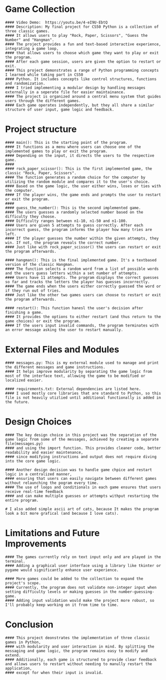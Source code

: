  # Game Collection
    #### Video Demo:  https://youtu.be/4-eI9U-EbtQ
    #### Description: My final project for CS50 Python is a collection of three classic games.
    #### It allows users to play "Rock, Paper, Scissors", "Guess the Number" and "Hangman".
    #### The project provides a fun and text-based interactive experience, integrating a game loop,
    #### that allows users to choose which game they want to play or exit the program.
    #### After each game session, users are given the option to restart or exit.
    #### This project demonstrates a range of Python programming concepts I learned while taking part in CS50
    #### Python. It includes concepts like control structures, functions and randomization. 
    #### I tried implementing a modular design by handling messages externally in a seperate file for easier maintainance.
    #### The project is organized around a central menu system that guides users through the different games.
    #### Each game operates independently, but they all share a similar structure of user input, game logic and feedback.
# Project structure
    #### main(): This is the starting point of the program. 
    #### It functions as a menu where users can choose one of the implemented games to play or exit the program.
    #### Depending on the input, it directs the users to the respective game.
    ####
    #### rock_paper_scissor(): This is the first implemented game, the classic "Rock, Paper, Scissors".
    #### The function generates a random choice for the computer by utilizing the random module and compares it to the user's choice.
    #### Based on the game logic, the user either wins, loses or ties with the computer.
    #### If the player wins, the game ends and prompts the user to restart or exit the program.
    ####
    #### guess_the_number(): This is the second implemented game.
    #### The users guesses a randomly selected number based on the difficulty they choose.
    #### Difficulty ranges between n1-10, n1-50 and n1-100.
    #### Users are given 5 attempts to guess correctly. After each incorrect guess, the program informs the player how many tries are left.
    #### If the player guesses the number within the given attempts, they win. If not, the program reveals the correct number.
    #### Just like with rock_paper_scissor() the users can restart or exit the program afterwards.

    #### hangman(): This is the final implemented game. It's a textbased version of the classic Hangman.
    #### The function selects a random word from a list of possible words and the users guess letters within a set number of attempts.
    #### Users have 11 attempts. The program displays the correct guesses so far and tracks the letters the player has guesses incorrectly.
    #### The game ends when the users either correctly guessed the word or if they run out of tries.
    #### Just like the other two games users can choose to restart or exit the program afterwards.

    #### restart(): This function hanesl the user's decision after finishing a game.
    #### It provides the options to either restart (and thus return to the game choices) or exit the program.
    #### If the users input invalid commands, the program terminates with an error message asking the user to restart manually.
# External Files and Modules
    #### messages.py: This is my external module used to manage and print the different messages and game instructions.
    #### It helps improve modularity by separating the game logic from most of the interface text, allowing the game to be modified or localized easier.

    #### requirements.txt: External dependencies are listed here. 
    #### I used mostly core libraries that are standard to Python, so this file is not heavily utizlied until additional functionally is added in the future.
# Design Choices
    #### The key design choice in this project was the separation of the game logic from some of the messages, achieved by creating a separate file(messages.py)
    #### and using the import function. This provides cleaner code, better readability and easier maintenance,
    #### since modifying instructions and output does not require diving into the core game logic.

    #### Another design decision was to handle game chpice and restart logic in a centralized manner, 
    #### ensuring that users can easily navigate between different games without relaunching the pogram every time. 
    #### The use of loops and conditionals in each game ensures that users receive real-time feedback 
    #### and can make multiple guesses or attempts withput restarting the entire program.

    # I also added simple ascii art of cats, because It makes the program look a bit more grafical (and because I love cats).
# Limitations and Future Improvements
    #### The games currently rely on text input only and are played in the terminal.
    #### Adding a graphical user interface using a library like tkinter or pygame would significantly enhance user experience.

    #### More games could be added to the collection to expand the project's scope.
    #### Currently, the program does not validate non-integer input when setting difficulty levels or making guesses in the number-guessing-game.
    #### Adding input validation would make the project more robust, so I'll probably keep working on it from time to time.

# Conclusion
    #### This project deonstrates the implementation of three classic games in Python,  
    #### with modularity and user interaction in mind. By splitting the messaging and game logic, the program remains easy to modify and extend.
    #### Additionally, each game is structured to provide clear feedback and allows users to restart without needing to manully restart the application,
    #### except for when their input is invalid.



